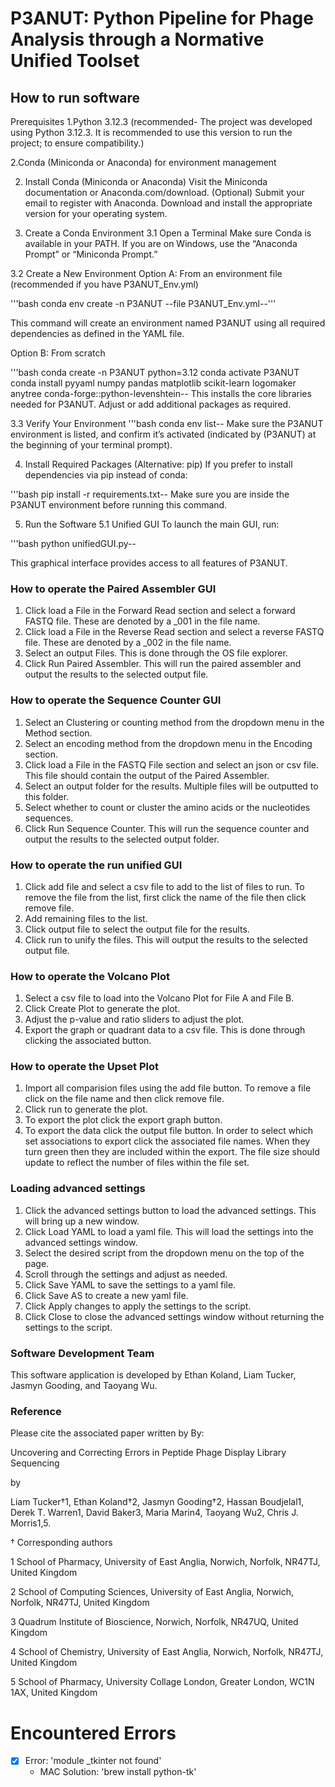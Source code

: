 # P3ANUT: Python Pipeline for Phage Analysis through a Normative Unified Toolset

## How to run software
Prerequisites
1.Python 3.12.3 (recommended- The project was developed using Python 3.12.3. It is recommended to use this version to run the project; to ensure compatibility.)

2.Conda (Miniconda or Anaconda) for environment management

2. Install Conda (Miniconda or Anaconda)
Visit the Miniconda documentation or Anaconda.com/download.
(Optional) Submit your email to register with Anaconda.
Download and install the appropriate version for your operating system.

4. Create a Conda Environment
3.1 Open a Terminal
Make sure Conda is available in your PATH. If you are on Windows, use the “Anaconda Prompt” or “Miniconda Prompt.”

3.2 Create a New Environment
Option A: From an environment file (recommended if you have P3ANUT_Env.yml)

'''bash
conda env create -n P3ANUT --file P3ANUT_Env.yml--'''

This command will create an environment named P3ANUT using all required dependencies as defined in the YAML file.

Option B: From scratch

'''bash
conda create -n P3ANUT python=3.12
conda activate P3ANUT
conda install pyyaml numpy pandas matplotlib scikit-learn logomaker anytree conda-forge::python-levenshtein--
This installs the core libraries needed for P3ANUT. Adjust or add additional packages as required.

3.3 Verify Your Environment
'''bash
conda env list--
Make sure the P3ANUT environment is listed, and confirm it’s activated (indicated by (P3ANUT) at the beginning of your terminal prompt).

4. Install Required Packages (Alternative: pip)
If you prefer to install dependencies via pip instead of conda:

'''bash
pip install -r requirements.txt--
Make sure you are inside the P3ANUT environment before running this command.

5. Run the Software
5.1 Unified GUI
To launch the main GUI, run:

'''bash
python unifiedGUI.py--

This graphical interface provides access to all features of P3ANUT.

### How to operate the Paired Assembler GUI
1. Click load a File in the Forward Read section and select a forward FASTQ file. These are denoted by a _001 in the file name.
2. Click load a File in the Reverse Read section and select a reverse FASTQ file. These are denoted by a _002 in the file name.
3. Select an output Files. This is done through the OS file explorer.
4. Click Run Paired Assembler. This will run the paired assembler and output the results to the selected output file.

### How to operate the Sequence Counter GUI
1. Select an Clustering or counting method from the dropdown menu in the Method section.
2. Select an encoding method from the dropdown menu in the Encoding section.
3. Click load a File in the FASTQ File section and select an json or csv file. This file should contain the output of the Paired Assembler.
4. Select an output folder for the results. Multiple files will be outputted to this folder.
5. Select whether to count or cluster the amino acids or the nucleotides sequences.
6. Click Run Sequence Counter. This will run the sequence counter and output the results to the selected output folder.

### How to operate the run unified GUI
1. Click add file and select a csv file to add to the list of files to run. To remove the file from the list, first click the name of the file then click remove file.
2. Add remaining files to the list.
3. Click output file to select the output file for the results.
4. Click run to unify the files. This will output the results to the selected output file.

### How to operate the Volcano Plot
1. Select a csv file to load into the Volcano Plot for File A and File B.
2. Click Create Plot to generate the plot.
3. Adjust the p-value and ratio sliders to adjust the plot.
4. Export the graph or quadrant data to a csv file. This is done through clicking the associated button.

### How to operate the Upset Plot
1. Import all comparision files using the add file button. To remove a file click on the file name and then click remove file.
2. Click run to generate the plot.
3. To export the plot click the export graph button.
4. To export the data click the output file button. In order to select which set associations to export click the associated file names. When they turn green then they are included within the export. The file size should update to reflect the number of files within the file set.

### Loading advanced settings
1. Click the advanced settings button to load the advanced settings. This will bring up a new window.
2. Click Load YAML to load a yaml file. This will load the settings into the advanced settings window.
3. Select the desired script from the dropdown menu on the top of the page.
4. Scroll through the settings and adjust as needed.
5. Click Save YAML to save the settings to a yaml file.
6. Click Save AS to create a new yaml file.
7. Click Apply changes to apply the settings to the script.
8. Click Close to close the advanced settings window without returning the settings to the script.

### Software Development Team
This software application is developed by Ethan Koland, Liam Tucker, Jasmyn Gooding, and Taoyang Wu.


### Reference
Please cite the associated paper written by By:

Uncovering and Correcting Errors in Peptide Phage Display Library Sequencing

by

Liam Tucker†1, Ethan Koland†2, Jasmyn Gooding†2, Hassan Boudjelal1, Derek T. Warren1, David Baker3, Maria Marin4, Taoyang Wu2, Chris J. Morris1,5.

† Corresponding authors

1 School of Pharmacy, University of East Anglia, Norwich, Norfolk, NR47TJ, United Kingdom

2 School of Computing Sciences, University of East Anglia, Norwich, Norfolk, NR47TJ, United Kingdom

3 Quadrum Institute of Bioscience, Norwich, Norfolk, NR47UQ, United Kingdom

4 School of Chemistry, University of East Anglia, Norwich, Norfolk, NR47TJ, United Kingdom 

5 School of Pharmacy, University Collage London, Greater London, WC1N 1AX, United Kingdom







# Encountered Errors
- [x] Error: 'module _tkinter not found' 
  - MAC Solution: 'brew install python-tk'
